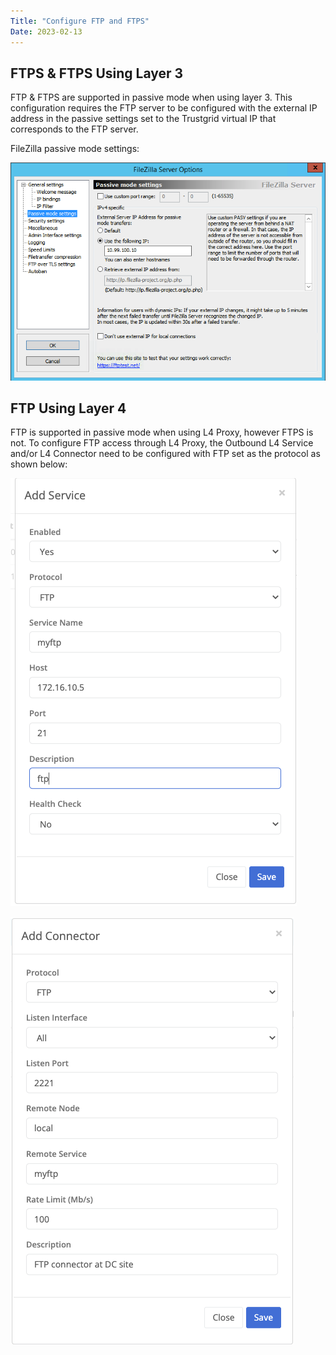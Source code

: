 ```yaml
---
Title: "Configure FTP and FTPS"
Date: 2023-02-13
---
```


## FTPS & FTPS Using Layer 3

FTP & FTPS are supported in passive mode when using layer 3. This configuration requires the FTP server to be configured with the external IP address in the passive settings set to the Trustgrid virtual IP that corresponds to the FTP server.

FileZilla passive mode settings:

![img](filezilla.png)

## FTP Using Layer 4

FTP is supported in passive mode when using L4 Proxy, however FTPS is not. To configure FTP access through L4 Proxy, the Outbound L4 Service and/or L4 Connector need to be configured with FTP set as the protocol as shown below:

![img](ftp-service.png)

![img](ftp-connector.png)
